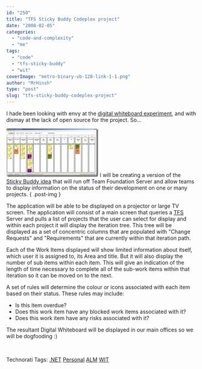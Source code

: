 ```yaml
---
id: "250"
title: "TFS Sticky Buddy Codeplex project"
date: "2008-02-05"
categories: 
  - "code-and-complexity"
  - "me"
tags: 
  - "code"
  - "tfs-sticky-buddy"
  - "wit"
coverImage: "metro-binary-vb-128-link-1-1.png"
author: "MrHinsh"
type: "post"
slug: "tfs-sticky-buddy-codeplex-project"
---
```


I hade been looking with envy at the [digital whiteboard experiment](http://www.agilemanagement.net/Articles/Weblog/DigitalWhiteboardExperime.html), and with dismay at the lack of open source for the project. So...

[![DigitalWhiteboardJune2007](images/TFSStickyBuddyCodeplexproject_9FDC-DigitalWhiteboardJune2007_thumb-2-2.png)](http://blog.hinshelwood.com/files/2011/05/GWB-WindowsLiveWriter-TFSStickyBuddyCodeplexproject_9FDC-DigitalWhiteboardJune2007_2.png) I will be creating a version of the [Sticky Buddy idea](http://www.visualbuilder.com/viewdetail.php?group_id=43&id=532&type=1) that will run off Team Foundation Server and allow teams to display information on the status of their development on one or many projects.
{ .post-img }

The application will be able to be displayed on a projector or large TV screen. The application will consist of a main screen that queries a [TFS](http://msdn2.microsoft.com/en-us/teamsystem/aa718934.aspx "Team Foundation Server") Server and pulls a list of projects that the user can select for display and within each project it will display the iteration tree. This tree will be displayed as a set of concentric columns that are populated with "Change Requests" and "Requirements" that are currently within that iteration path.

Each of the Work Items displayed will show limited information about itself, which user it is assigned to, its Area and title. But it will also display the number of sub items within each item. This will give an indication of the length of time necessary to complete all of the sub-work items within that iteration so it can be moved on to the next.

A set of rules will determine the colour or icons associated with each item based on their status. These rules may include:

- Is this item overdue?
- Does this work item have any blocked work items associated with it?
- Does this work item have any risks associated with it?

The resultant Digital Whiteboard will be displayed in our main offices so we will be dogfooding :)

 

Technorati Tags: [.NET](http://technorati.com/tags/.NET) [Personal](http://technorati.com/tags/Personal) [ALM](http://technorati.com/tags/ALM) [WIT](http://technorati.com/tags/WIT)





